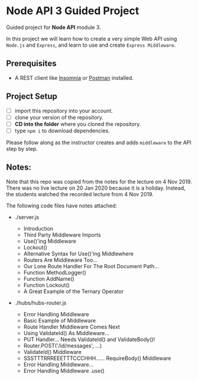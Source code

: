# Node API 3 Guided Project

Guided project for **Node API** module 3.

In this project we will learn how to create a very simple Web API using `Node.js` and `Express`, and learn to use and create `Express Middleware`.

## Prerequisites

- A REST client like [Insomnia](https://insomnia.rest/download/) or [Postman](https://www.getpostman.com/downloads/) installed.

## Project Setup

- [ ] import this repository into your account.
- [ ] clone your version of the repository.
- [ ] **CD into the folder** where you cloned the repository.
- [ ] type `npm i` to download dependencies.

Please follow along as the instructor creates and adds `middleware` to the API
step by step.

## Notes:

Note that this repo was copied from the notes for the lecture on 4 Nov 2019.
There was no live lecture on 20 Jan 2020 because it is a holiday.
Instead, the students watched the recorded lecture from 4 Nov 2019.

The following code files have notes attached:

- ./server.js
    - Introduction
    - Third Party Middleware Imports
    - Use()'ing Middleware
    - Lockout()
    - Alternative Syntax for Use()'ing Middlewhere
    - Routers Are Middleware Too...
    - Our Lone Route Handler For The Root Document Path...
    - Function MethodLogger()
    - Function AddName()
    - Function Lockout()
    - A Great Example of the Ternary Operator

- ./hubs/hubs-router.js
    - Error Handling Middleware
    - Basic Example of Middleware
    - Route Handler Middleware Comes Next
    - Using ValidateId() As Middleware...
    - PUT Handler... Needs ValidateId() and ValidateBody()!
    - Router.POST('/id/messages', ...)
    - ValidateId() Middleware
    - SSSTTTRRREEETTTCCCHHH...... RequireBody() Middleware
    - Error Handling Middleware...
    - Error Handling Middleware .use()


